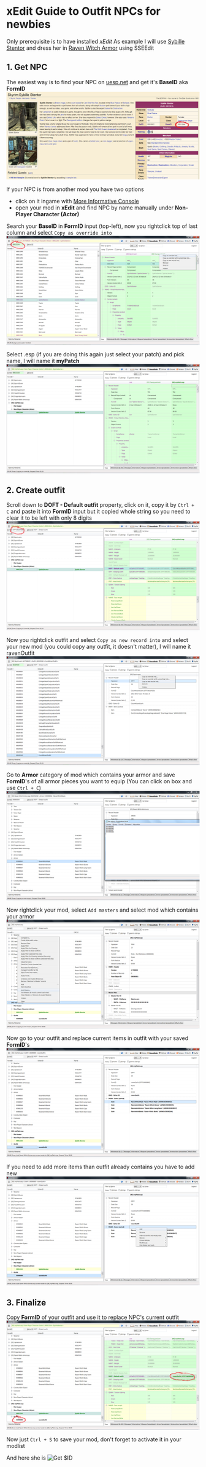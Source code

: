 # xEdit Guide to Outfit NPCs for newbies
Only prerequisite is to have installed _xEdit_
As example I will use [Sybille Stentor](https://en.uesp.net/wiki/Skyrim:Sybille_Stentor) and dress her in [Raven Witch Armor](https://www.nexusmods.com/skyrimspecialedition/mods/37878) using SSEEdit

## 1. Get NPC
The easiest way is to find your NPC on [uesp.net](https://en.uesp.net/wiki/Main_Page) and get it's __BaseID__ aka __FormID__
![Get $ID](/images/1.png)

If your NPC is from another mod you have two options
 - click on it ingame with [More Informative Console](https://www.nexusmods.com/skyrimspecialedition/mods/19250)
 - open your mod in __xEdit__ and find NPC by name manually under __Non-Player Character (Actor)__

Search your __BaseID__ in __FormID__ input (top-left), now you rightclick top of last column and select `Copy as override into`
![Outfit property](/images/3.png)

Select <new file>.esp (if you are doing this again just select your patch) and pick name, I will name it __myPatch__
![Outfit property](/images/4.png)

## 2. Create outfit
Scroll down to __DOFT - Default outfit__ property, click on it, copy it by `Ctrl + C` and paste it into __FormID__ input but it copied whole string so you need to clear it to be left with only 8 digits
![Outfit property](/images/5.png)

Now you rightclick outfit and select `Copy as new record into` and select your new mod (you could copy any outfit, it doesn't matter), I will name it ravenOutfit
![Outfit property](/images/6.png)

Go to __Armor__ category of mod which contains your armor and save __FormID__'s of all armor pieces you want to equip (You can click on box and use `Ctrl + C`)
![Get $ID](/images/7.png)

Now rightclick your mod, select `Add masters` and select mod which contains your armor
 ![Get $ID](/images/8.png)
 
Now go to your outfit and replace current items in outfit with your saved __FormID__'s
![Get $ID](/images/9.png)

If you need to add more items than outfit already contains you have to add new
![Get $ID](/images/10.png)

## 3. Finalize
Copy __FormID__ of your outfit and use it to replace NPC's current outfit
![Get $ID](/images/11.png)

Now just `Ctrl + S` to save your mod, don't forget to activate it in your modlist

And here she is
![Get $ID](/images/12.png)
